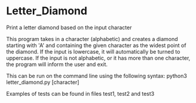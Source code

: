 # Letter_Diamond
Print a letter diamond based on the input character

This program takes in a character (alphabetic) and creates a diamond starting with 'A' and containing the given character as the widest point of the diamond.
If the input is lowercase, it will automatically be turned to uppercase.
If the input is not alphabetic, or it has more than one character, the program will inform the user and exit.


This can be run on the command line using the following syntax:
python3 letter_diamond.py [character]

Examples of tests can be found in files test1, test2 and test3

